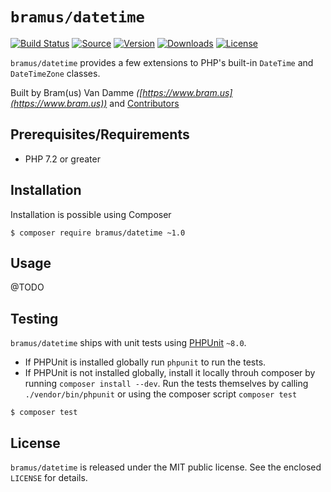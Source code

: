 # `bramus/datetime`

[![Build Status](https://github.com/bramus/php-datetime/workflows/CI/badge.svg)](https://github.com/bramus/php-datetime/actions) [![Source](http://img.shields.io/badge/source-bramus/datetime-blue.svg?style=flat-square)](https://github.com/bramus/php-datetime) [![Version](https://img.shields.io/packagist/v/bramus/datetime.svg?style=flat-square)](https://packagist.org/packages/bramus/datetime) [![Downloads](https://img.shields.io/packagist/dt/bramus/datetime.svg?style=flat-square)](https://packagist.org/packages/bramus/datetime/stats) [![License](https://img.shields.io/packagist/l/bramus/datetime.svg?style=flat-square)](https://github.com/bramus/php-datetime/blob/master/LICENSE)

`bramus/datetime` provides a few extensions to PHP's built-in `DateTime` and `DateTimeZone` classes.

Built by Bram(us) Van Damme _([https://www.bram.us](https://www.bram.us))_ and [Contributors](https://github.com/bramus/php-datetime/graphs/contributors)

## Prerequisites/Requirements

- PHP 7.2 or greater

## Installation

Installation is possible using Composer

```
$ composer require bramus/datetime ~1.0
```

## Usage

@TODO

## Testing

`bramus/datetime` ships with unit tests using [PHPUnit](https://github.com/sebastianbergmann/phpunit/) `~8.0`.

- If PHPUnit is installed globally run `phpunit` to run the tests.
- If PHPUnit is not installed globally, install it locally throuh composer by running `composer install --dev`. Run the tests themselves by calling `./vendor/bin/phpunit` or using the composer script `composer test`

```
$ composer test
```

## License

`bramus/datetime` is released under the MIT public license. See the enclosed `LICENSE` for details.